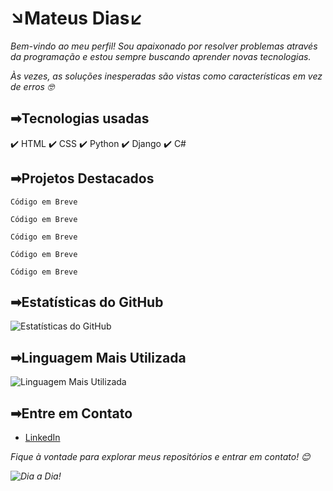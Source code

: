 # **↘Mateus Dias↙**

<i>Bem-vindo ao meu perfil! Sou apaixonado por resolver problemas através da programação e estou sempre buscando aprender novas tecnologias.

Às vezes, as soluções inesperadas são vistas como características em vez de erros 🤓</i>



## **➡Tecnologias usadas**

 ✔️ HTML
  ✔️ CSS
   ✔️ Python
    ✔️ Django
     ✔️ C#

## **➡Projetos Destacados**

~~~ ✔️ HTML
Código em Breve
~~~
~~~✔️ CSS
Código em Breve
~~~
~~~ ✔️ Python
Código em Breve
~~~
~~~✔️ Django
Código em Breve
~~~
~~~✔️ C#
Código em Breve
~~~

## **➡Estatísticas do GitHub**

![Estatísticas do GitHub](https://github-readme-stats.vercel.app/api?username=MateusDias99&show_icons=true&count_private=true&theme=dracula&hide_border=true)

## **➡Linguagem Mais Utilizada**

![Linguagem Mais Utilizada](https://github-readme-stats.vercel.app/api/top-langs/?username=MateusDias99&layout=compact&theme=dracula&hide_border=true&langs_count=1&hide=jupyter%20notebook)

## **➡Entre em Contato**

- [LinkedIn](https://www.linkedin.com/in/mateus-moraes-dias-429403250/)

<i>Fique à vontade para explorar meus repositórios e entrar em contato!<i> 😊


![Dia a Dia!](https://miro.medium.com/v2/resize:fit:1000/1*dxbvVHJkUh5HagZ7HI0nFw.gif)

